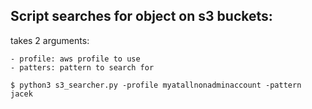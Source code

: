 ## Script searches for object on s3 buckets:

takes 2 arguments: 
```
- profile: aws profile to use
- patters: pattern to search for
```


```
$ python3 s3_searcher.py -profile myatallnonadminaccount -pattern jacek

```
